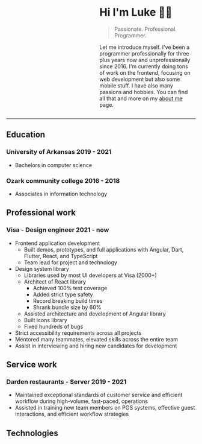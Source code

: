<style>
    .drop-in-animation{
        animation: drop-in forwards 4s 1;
        animation-delay: 3s;
        border-radius: 50%;
        opacity: 0%;
        transform: translateY(-2rem);
    }

    .hand {
        animation: wave forwards 0.9s 3;
        animation-timing-function: linear;
        &:hover{
            animation: wave forwards 0.9s infinite;
        }
    }

    .hero{
        align-items: center;
        display: flex;
        flex-wrap: wrap;
        gap: 3rem;
        justify-content: center;
    }

    .hero-text{
        flex-basis: 50%;
    }

    .profile-img { 
        block-size: 196px;
        border: 6px solid color-mix(in srgb, var(--surface-primary) 50%, transparent);
        border-radius: var(--border-radius);
        inline-size: 196px;
        transform: translateY(0);
    }

    .profile-img-glow{
        block-size: 100%;
        border-radius: var(--border-radius);
        filter: blur(16px);
        inline-size: 100%;
        overflow: hidden;
        position: absolute;

        &:before{
            animation: rotate 8s linear infinite;
            background: var(--hero-gradient);
            background-repeat: no-repeat;
            block-size:  150%;
            content: '';
            position: absolute;
            inline-size: 150% ;
            left: -25%;
            top: -25%;
        }
    }

    .stack{
        block-size:  fit-content;
        inline-size: fit-content ;
        position: relative;
    }


    @keyframes drop-in{
        0% {
            border-radius: 50%;
            opacity: 0%;
            transform: translateY(-2rem);
        }
        25% {
            border-radius: 50%;
            opacity: 100%;
        }
        100% {
            border-radius: var(--border-radius);
            opacity: 100%;
            transform: translateY(0);
        }
    }

    @keyframes rotate {
        100% {
            transform: rotate(1turn);
        }
    }
    
    @keyframes wave {
        60% {
            transform: translateX(15px) rotate(16deg);
        }
    }
</style>

<div class="hero">

<div class="stack">
<div class="drop-in-animation profile-img-glow">
</div>
<img loading="eager" class="drop-in-animation elevated-hover profile-img" src="/Portfolio/imgs/profile.png" />
</div>

<div class="flex-1 hero-text">
<h1> Hi I'm Luke <span aria-hidden="true" class="hand">👋🏻</span></h1>

<blockquote class="badge badge-subtle blockquote">Passionate. Professional. Programmer.</blockquote>

<p>Let me introduce myself. I've been a programmer professionally for three plus years now and unprofessionally since 2016. I'm currently doing tons of work on the frontend, focusing on web development but also some mobile stuff. I have also many passions and hobbies. You can find all that and more on my <a href="/Portfolio/about-me">about me</a> page. </p>
</div>
</div>

---

## Education

### University of Arkansas <span class="badge">2019 - 2021</span>

<div class="list-styled">

-   Bachelors in computer science

</div>

### Ozark community college <span class="badge">2016 - 2018</span>

<div class="list-styled">

-   Associates in information technology

</div>

## Professional work

### Visa - Design engineer <span class="badge">2021 - now</span>

<div class="list-styled">

-   Frontend application development
    -   Built demos, prototypes, and full applications with Angular, Dart, Flutter, React, and TypeScript
    -   Team lead for project and technology
-   Design system library
    -   Libraries used by most UI developers at Visa (2000+)
    -   Architect of React library
        -   Achieved 100% test coverage
        -   Added strict type safety
        -   Record breaking build times
        -   Shrank bundle size by 60%
    -   Assisted architecture and development of Angular library
    -   Built icons library
    -   Fixed hundreds of bugs
-   Strict accessibility requirements across all projects
-   Mentored many teammates, elevated skills across the entire team
-   Assist in interviewing and hiring new candidates for development

</div>

## Service work

### Darden restaurants - Server <span class="badge">2019 - 2021</span>

<div class="list-styled">

-   Maintained exceptional standards of customer service and efficient workflow during high-volume, fast-paced, operations
-   Assisted in training new team members on POS systems, effective guest interactions, and efficient workflow strategies

</div>

## Technologies
